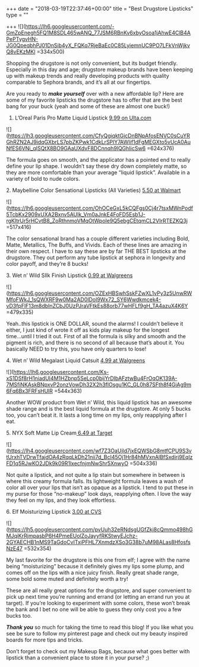 +++
date = "2018-03-19T22:37:46+00:00"
title = "Best Drugstore Lipsticks"
type = ""

+++
![](https://lh6.googleusercontent.com/-GmZpEnegh5FQ1M8SDL465wANQ_77JSM6RBnKv6xbyOsoa1jAhwE4ClB4APePTygvHN-JG0QpeqbhPJ01DnSib4yX_FQKq7RjeBaEc0C85LyiemnUC9PO7LFkVnWjkvQ8vEKzMKl =334x500)

Shopping the drugstore is not only convenient, but its budget friendly. Especially in this day and age; drugstore makeup brands have been keeping up with makeup trends and really developing products with quality comparable to Sephora brands, and it’s all at our fingertips.

Are you ready to **_make yourself_** over with a new affordable lip? Here are some of my favorite lipsticks the drugstore has to offer that are the best bang for your buck (yeah and some of these are almost one buck!)

1. L’Oreal Paris Pro Matte Liquid Lipstick [9.99 on Ulta.com](https://www.ulta.com/infallible-pro-matte-liquid-lipstick?productId=xlsImpprod16211151#)

![](https://lh3.googleusercontent.com/CfyQgiqktGjcDnBNpAfosENVC0sCuYRGhRZN2AJ9idqGXbrLS7pbZKPwk1CdkLrSPlY7AWIif1dFgMEGXto5vUcA0AuNfES6VNi_qISQtX8BO9GAaUXdvF8DCnnqh9lQGhIicSw6 =624x376)

The formula goes on smooth, and the applicator has a pointed end to really define your lip shape. I wouldn’t say these dry down completely matte, so they are more comfortable than your average “liquid lipstick”. Available in a variety of bold to nude colors.

2\. Maybelline Color Sensational Lipsticks (All Varieties) [5.50 at Walmart](https://www.walmart.com/ip/Maybelline-New-York-Color-Sensational-Lipstick-Barely-Brown/16929086)

  
![](https://lh6.googleusercontent.com/OhOCeGxL5kCQFgs0Cj4r7tsxMWnPodf5TcbKx2909xUXA2Bxnv5AUIk_Vm0aJnkE4FoFD5Esb1J-rgKltrUr5rHCvtB8_ZoRthnmoVMqOtWpoIe9Q5ebgCEtqmCL2VIrRTEZKQ3j =517x416)

The color sensational brand has a couple different varieties including Bold, Matte, Metallics, The Buffs, and Vivids. Each of these lines are amazing in their own respect. I have to say these are by far THE BEST lipsticks at the drugstore. They out perform any tube lipstick at sephora in longevity and color payoff, and they’re 8 bucks!

3\. Wet n’ Wild SIlk Finish Lipstick [0.99 at Walgreens](https://www.walgreens.com/store/c/wet-n-wild-silk-finish-lipstick/ID=prod1501219-product)

![](https://lh6.googleusercontent.com/OZExHBSwhSskFZwXL1vPy3z5UnwRWMfoFWkJ_1sQWXRF9w0Ma2AD0IDol9Wx72_SY6Wwdkmcek4-vD3fpFlF13m8dbInZCbJ0UzPJraVFtkEs88orb77wHFLf9gH_TA4azuX4K6Y =479x335)

Yeah..this lipstick is ONE DOLLAR, sound the alarms! I couldn’t believe it either, I just kind of wrote it off as kids play makeup for the longest time...until I tried it out. First of all the formula is silky and smooth and the pigment is rich, and there is no second of all because that’s about it. You basically NEED to try this, you have only quarters to lose!

4\. Wet n’ Wild Megalast Liquid Catsuit [4.99 at Walgreens](https://www.walgreens.com/store/c/wet-n-wild-megalast-liquid-catsuit-lipstick/ID=prod6351073-product)

![](https://lh6.googleusercontent.com/Ks-xS1DSf8rH1niadUI4M1HZbnp5SeLcp0bijYrDIbAFztwBu4FrOqOK139A-7MSfiNKAskBNpxvP2onzVowDh32X2h3flOsgu1KC_GL0h87SFth8f4GiAg9m6Fq6Bx3FRFsHUlR =544x363)

Another WOW product from Wet n’ Wild, this liquid lipstick has an awesome shade range and is the best liquid formula at the drugstore. At only 5 bucks too, you can’t beat it. It lasts a long time on my lips, only reapplying after I eat.

5\. NYX Soft Matte Lip Cream[ 6.49 at Target](https://www.target.com/p/nyx-professional-makeup-soft-matte-lip-cream/-/A-14728607)

![](https://lh4.googleusercontent.com/wf7Z3OaUjld7jxEQWSbG8mtfCPU9S3vtUrxhTVDrwTfajdOA4zRqqLkDh21nii7d_BcI45Oj1Hr84hMVxnAlBfSxdirj9EqlzFD1q5RJwKO2JDk9k09R1lxecfnjmNwShr5XnwyO =504x336)

Not quite a lipstick, and not quite a lip stain but somewhere in between is where this creamy formula falls. Its lightweight formula leaves a wash of color all over your lips that isn’t as opaque as a lipstick. I tend to put these in my purse for those “no-makeup” look days, reapplying often. I love the way they feel on my lips, and they look effortless.

6\. Elf Moisturizing Lipstick [3.00 at CVS](https://www.cvs.com/shop/e-l-f-moisturizing-lipstick-prodid-1015214)

![](https://lh5.googleusercontent.com/pvUuh32eRNdsgUGfZkj8cQmmo498hGMJqiKrRjmpasbP6H4PmeEUolZoJayyfRKStwyEJchz-2GYAECHB1nMS9TaGdoCvITxjPFHL7XnmdzXSo3G38b7uM98ALas8HfosfsNzE47 =532x354)

My last favorite for the drugstore is this one from elf; I agree with the name being “moisturizing” because it definitely gives my lips some plump, and comes off on the lips with a nice juicy finish. Really great shade range, some bold some muted and definitely worth a try!

These are all really great options for the drugstore, and super convenient to pick up next time you’re running and errand (or letting an errand run you at target). If you’re looking to experiment with some colors, these won’t break the bank and I bet no one will be able to guess they only cost you a few bucks too.

**_Thank you_** so much for taking the time to read this blog! If you like what you see be sure to follow my pinterest page and check out my beauty inspired boards for more tips and tricks.

Don’t forget to check out my Makeup Bags, because what goes better with lipstick than a convenient place to store it in your purse? ;)